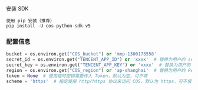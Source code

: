 安装 SDK

    使用 pip 安装（推荐）
    pip install -U cos-python-sdk-v5

### 配置信息
```python
bucket = os.environ.get("COS_bucket") or 'mnp-1300173558'
secret_id = os.environ.get("TENCENT_APP_ID") or 'xxxx'  # 替换为用户的 secretId
secret_key = os.environ.get("TENCENT_APP_KEY") or 'xxxx'  # 替换为用户的 secretKey
region = os.environ.get("COS_region") or 'ap-shanghai'  # 替换为用户的 Region
token = None  # 使用临时密钥需要传入 Token，默认为空，可不填
scheme = 'https'  # 指定使用 http/https 协议来访问 COS，默认为 https，可不填


```

